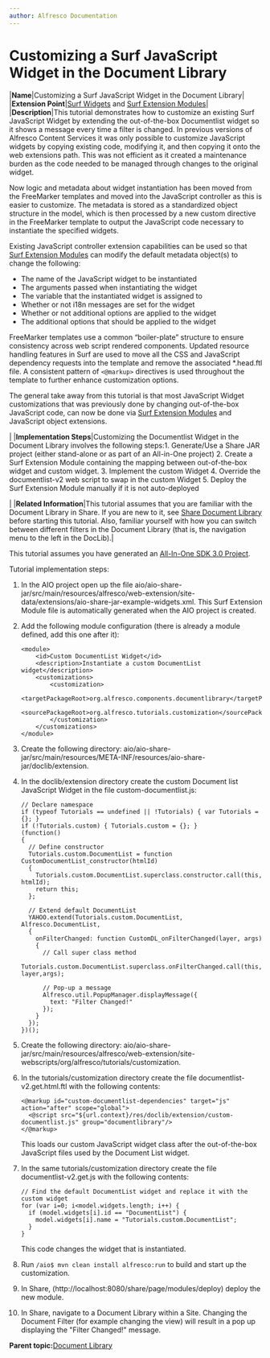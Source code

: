 ```yaml
---
author: Alfresco Documentation
---
```


# Customizing a Surf JavaScript Widget in the Document Library

|**Name**|Customizing a Surf JavaScript Widget in the Document Library|
|**Extension Point**|[Surf Widgets](../concepts/dev-extensions-share-surf-widgets.md) and [Surf Extension Modules](../concepts/dev-extensions-share-surf-extension-modules.md)|
|**Description**|This tutorial demonstrates how to customize an existing Surf JavaScript Widget by extending the out-of-the-box Documentlist widget so it shows a message every time a filter is changed. In previous versions of Alfresco Content Services it was only possible to customize JavaScript widgets by copying existing code, modifying it, and then copying it onto the web extensions path. This was not efficient as it created a maintenance burden as the code needed to be managed through changes to the original widget.

 Now logic and metadata about widget instantiation has been moved from the FreeMarker templates and moved into the JavaScript controller as this is easier to customize. The metadata is stored as a standardized object structure in the model, which is then processed by a new custom directive in the FreeMarker template to output the JavaScript code necessary to instantiate the specified widgets.

 Existing JavaScript controller extension capabilities can be used so that [Surf Extension Modules](../concepts/dev-extensions-share-surf-extension-modules.md) can modify the default metadata object\(s\) to change the following:

 -   The name of the JavaScript widget to be instantiated
-   The arguments passed when instantiating the widget
-   The variable that the instantiated widget is assigned to
-   Whether or not i18n messages are set for the widget
-   Whether or not additional options are applied to the widget
-   The additional options that should be applied to the widget

 FreeMarker templates use a common “boiler-plate” structure to ensure consistency across web script rendered components. Updated resource handling features in Surf are used to move all the CSS and JavaScript dependency requests into the template and remove the associated \*.head.ftl file. A consistent pattern of `<@markup>` directives is used throughout the template to further enhance customization options.

 The general take away from this tutorial is that most JavaScript Widget customizations that was previously done by changing out-of-the-box JavaScript code, can now be done via [Surf Extension Modules](../concepts/dev-extensions-share-surf-extension-modules.md) and JavaScript object extensions.

|
|**Implementation Steps**|Customizing the Documentlist Widget in the Document Library involves the following steps:1.  Generate/Use a Share JAR project \(either stand-alone or as part of an All-in-One project\)
2.  Create a Surf Extension Module containing the mapping between out-of-the-box widget and custom widget.
3.  Implement the custom Widget
4.  Override the documentlist-v2 web script to swap in the custom Widget
5.  Deploy the Surf Extension Module manually if it is not auto-deployed

|
|**Related Information**|This tutorial assumes that you are familiar with the Document Library in Share. If you are new to it, see [Share Document Library](../concepts/share-repodoclib.md) before starting this tutorial. Also, familiar yourself with how you can switch between different filters in the Document Library \(that is, the navigation menu to the left in the DocLib\).|

This tutorial assumes you have generated an [All-In-One SDK 3.0 Project](../concepts/sdk-getting-started.md).

Tutorial implementation steps:

1.  In the AIO project open up the file aio/aio-share-jar/src/main/resources/alfresco/web-extension/site-data/extensions/aio-share-jar-example-widgets.xml. This Surf Extension Module file is automatically generated when the AIO project is created.

2.  Add the following module configuration \(there is already a module defined, add this one after it\):

    ```
    <module>
    	<id>Custom DocumentList Widget</id>
    	<description>Instantiate a custom DocumentList widget</description>
    	<customizations>
    		<customization>
    			<targetPackageRoot>org.alfresco.components.documentlibrary</targetPackageRoot>
    			<sourcePackageRoot>org.alfresco.tutorials.customization</sourcePackageRoot>
    		</customization>
    	</customizations>
    </module>                    
    ```

3.  Create the following directory: aio/aio-share-jar/src/main/resources/META-INF/resources/aio-share-jar/doclib/extension.

4.  In the doclib/extension directory create the custom Document list JavaScript Widget in the file custom-documentlist.js:

    ```
    // Declare namespace
    if (typeof Tutorials == undefined || !Tutorials) { var Tutorials = {}; }
    if (!Tutorials.custom) { Tutorials.custom = {}; }
    (function()
    {
      // Define constructor
      Tutorials.custom.DocumentList = function CustomDocumentList_constructor(htmlId)
      {
        Tutorials.custom.DocumentList.superclass.constructor.call(this, htmlId);
        return this;
      };
    
      // Extend default DocumentList
      YAHOO.extend(Tutorials.custom.DocumentList, Alfresco.DocumentList,
      {
        onFilterChanged: function CustomDL_onFilterChanged(layer, args)
        {
          // Call super class method
          Tutorials.custom.DocumentList.superclass.onFilterChanged.call(this, layer,args);
    
          // Pop-up a message
          Alfresco.util.PopupManager.displayMessage({
            text: "Filter Changed!"
          });
        }
      });
    })();                    
    ```

5.  Create the following directory: aio/aio-share-jar/src/main/resources/alfresco/web-extension/site-webscripts/org/alfresco/tutorials/customization.

6.  In the tutorials/customization directory create the file documentlist-v2.get.html.ftl with the following contents:

    ```
    <@markup id="custom-documentlist-dependencies" target="js" action="after" scope="global">
      <@script src="${url.context}/res/doclib/extension/custom-documentlist.js" group="documentlibrary"/>
    </@markup>                    
    ```

    This loads our custom JavaScript widget class after the out-of-the-box JavaScript files used by the Document List widget.

7.  In the same tutorials/customization directory create the file documentlist-v2.get.js with the following contents:

    ```
    // Find the default DocumentList widget and replace it with the custom widget
    for (var i=0; i<model.widgets.length; i++) {
      if (model.widgets[i].id == "DocumentList") {
        model.widgets[i].name = "Tutorials.custom.DocumentList";
      }
    }
    ```

    This code changes the widget that is instantiated.

8.  Run `/aio$ mvn clean install alfresco:run` to build and start up the customization.

9.  In Share, \(﻿http://localhost:8080/share/page/modules/deploy\) deploy the new module.

10. In Share, navigate to a Document Library within a Site. Changing the Document Filter \(for example changing the view\) will result in a pop up displaying the "Filter Changed!" message.


**Parent topic:**[Document Library](../concepts/dev-extensions-share-tutorials-document-library.md)


